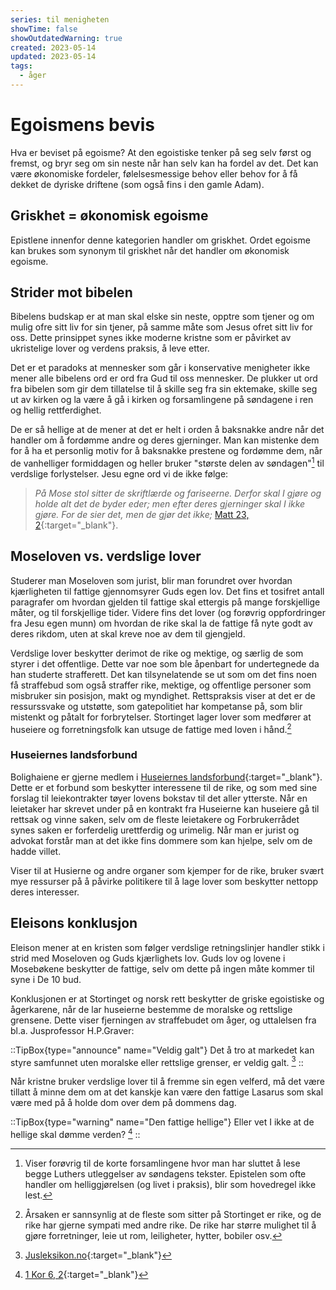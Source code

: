 ```yaml
---
series: til menigheten
showTime: false
showOutdatedWarning: true
created: 2023-05-14
updated: 2023-05-14
tags:
  - åger
---
```


# Egoismens bevis
Hva er beviset på egoisme? At den egoistiske tenker på seg selv først og fremst, og bryr seg om sin neste når han selv kan ha fordel av det. Det kan være økonomiske fordeler, følelsesmessige behov eller behov for å få dekket de dyriske driftene (som også fins i den gamle Adam).

## Griskhet = økonomisk egoisme
Epistlene innenfor denne kategorien handler om griskhet. Ordet egoisme kan brukes som synonym til griskhet når det handler om økonomisk egoisme.

## Strider mot bibelen
Bibelens budskap er at man skal elske sin neste, opptre som tjener og om mulig ofre sitt liv for sin tjener, på samme måte som Jesus ofret sitt liv for oss. Dette prinsippet synes ikke moderne kristne som er påvirket av ukristelige lover og verdens praksis, å leve etter.

Det er et paradoks at mennesker som går i konservative menigheter ikke mener alle bibelens ord er ord fra Gud til oss mennesker. De plukker ut ord fra bibelen som gir dem tillatelse til å skille seg fra sin ektemake, skille seg ut av kirken og la være å gå i kirken og forsamlingene på søndagene i ren og hellig rettferdighet.

De er så hellige at de mener at det er helt i orden å baksnakke andre når det handler om å fordømme andre og deres gjerninger. Man kan mistenke dem for å ha et personlig motiv for å baksnakke prestene og fordømme dem, når de vanhelliger formiddagen og heller bruker "største delen av søndagen"[^1] til verdslige forlystelser. Jesu egne ord vi de ikke følge: 

> _På Mose stol sitter de skriftlærde og fariseerne. Derfor skal I gjøre og holde alt det de byder eder; men efter deres gjerninger skal I ikke gjøre. For de sier det, men de gjør det ikke;_ [Matt 23, 2](https://no.bibelsite.com/matthew/23-3.htm){:target="_blank"}.

## Moseloven vs. verdslige lover
Studerer man Moseloven som jurist, blir man forundret over hvordan kjærligheten til fattige gjennomsyrer Guds egen lov. Det fins et tosifret antall paragrafer om hvordan gjelden til fattige skal ettergis på mange forskjellige måter, og til forskjellige tider. Videre fins det lover (og forøvrig oppfordringer fra Jesu egen munn) om hvordan de rike skal la de fattige få nyte godt av deres rikdom, uten at skal kreve noe av dem til gjengjeld.

Verdslige lover beskytter derimot de rike og mektige, og særlig de som styrer i det offentlige. Dette var noe som ble åpenbart for undertegnede da han studerte strafferett. Det kan tilsynelatende se ut som om det fins noen få straffebud som også straffer rike, mektige, og offentlige personer som misbruker sin posisjon, makt og myndighet. Rettspraksis viser at det er de ressurssvake og utstøtte, som gatepolitiet har kompetanse på, som blir mistenkt og påtalt for forbrytelser. Stortinget lager lover som medfører at huseiere og forretningsfolk kan utsuge de fattige med loven i hånd.[^2]

### Huseiernes landsforbund
Bolighaiene er gjerne medlem i [Huseiernes landsforbund](){:target="_blank"}. Dette er et forbund som beskytter interessene til de rike, og som med sine forslag til leiekontrakter tøyer lovens bokstav til det aller ytterste. Når en leietaker har skrevet under på en kontrakt fra Huseierne kan huseiere gå til rettsak og vinne saken, selv om de fleste leietakere og Forbrukerrådet synes saken er forferdelig urettferdig og urimelig. Når man er jurist og advokat forstår man at det ikke fins dommere som kan hjelpe, selv om de hadde villet.

Viser til at Husierne og andre organer som kjemper for de rike, bruker svært mye ressurser på å påvirke politikere til å lage lover som beskytter nettopp deres interesser.

## Eleisons konklusjon
Eleison mener at en kristen som følger verdslige retningslinjer handler stikk i strid med Moseloven og Guds kjærlighets lov. Guds lov og lovene i Mosebøkene beskytter de fattige, selv om dette på ingen måte kommer til syne i De 10 bud.

Konklusjonen er at Stortinget og norsk rett beskytter de griske egoistiske og ågerkarene, når de lar huseierne bestemme de moralske og rettslige grensene. Dette viser fjerningen av straffebudet om åger, og uttalelsen fra bl.a. Jusprofessor H.P.Graver:

::TipBox{type="announce" name="Veldig galt"}
Det å tro at markedet kan styre samfunnet uten moralske eller rettslige grenser, er veldig galt. [^3]
::

Når kristne bruker verdslige lover til å fremme sin egen velferd, må det være tillatt å minne dem om at det kanskje kan være den fattige Lasarus som skal være med på å holde dom over dem på dommens dag.

::TipBox{type="warning" name="Den fattige hellige"}
Eller vet I ikke at de hellige skal dømme verden? [^4]
::


[^1]: Viser forøvrig til de korte forsamlingene hvor man har sluttet å lese begge Luthers utleggelser av søndagens tekster. Epistelen som ofte handler om helliggjørelsen (og livet i praksis), blir som hovedregel ikke lest.
[^2]: Årsaken er sannsynlig at de fleste som sitter på Stortinget er rike, og de rike har gjerne sympati med andre rike. De rike har større mulighet til å gjøre forretninger, leie ut rom, leiligheter, hytter, bobiler osv.
[^3]: [Jusleksikon.no](https://jusleksikon.no/wiki/%C3%85ger){:target="_blank"}
[^4]: [1 Kor 6, 2](https://no.bibelsite.com/1_corinthians/6-2.htm){:target="_blank"}